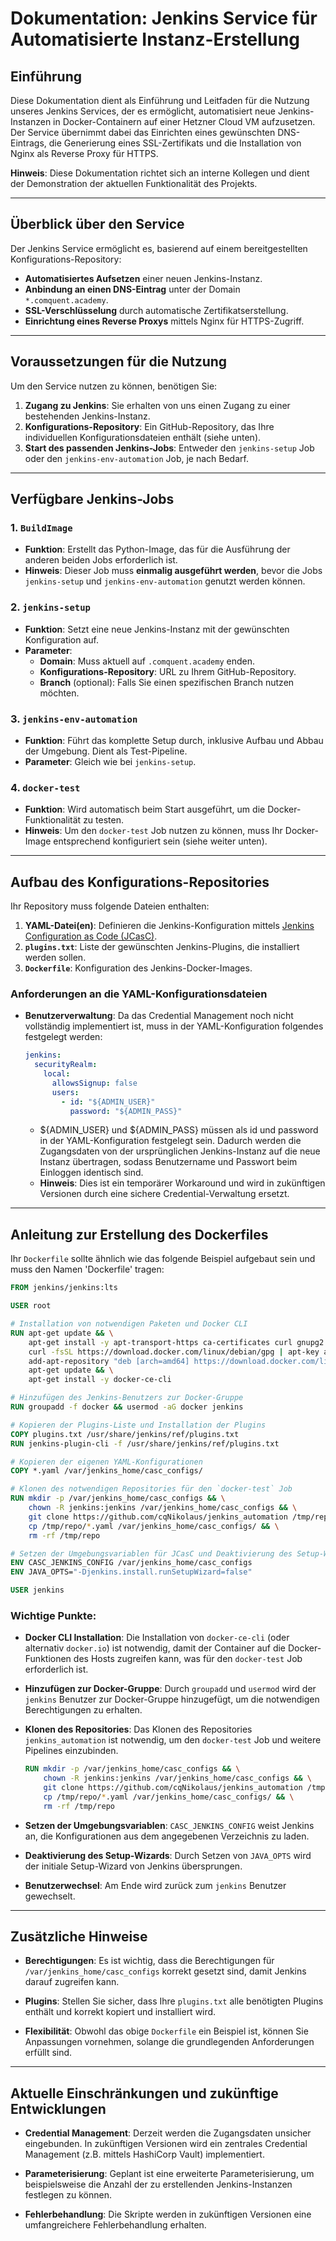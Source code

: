 # Dokumentation: Jenkins Service für Automatisierte Instanz-Erstellung

## Einführung

Diese Dokumentation dient als Einführung und Leitfaden für die Nutzung unseres Jenkins Services, der es ermöglicht, automatisiert neue Jenkins-Instanzen in Docker-Containern auf einer Hetzner Cloud VM aufzusetzen. Der Service übernimmt dabei das Einrichten eines gewünschten DNS-Eintrags, die Generierung eines SSL-Zertifikats und die Installation von Nginx als Reverse Proxy für HTTPS.

**Hinweis**: Diese Dokumentation richtet sich an interne Kollegen und dient der Demonstration der aktuellen Funktionalität des Projekts.

---

## Überblick über den Service

Der Jenkins Service ermöglicht es, basierend auf einem bereitgestellten Konfigurations-Repository:

- **Automatisiertes Aufsetzen** einer neuen Jenkins-Instanz.
- **Anbindung an einen DNS-Eintrag** unter der Domain `*.comquent.academy`.
- **SSL-Verschlüsselung** durch automatische Zertifikatserstellung.
- **Einrichtung eines Reverse Proxys** mittels Nginx für HTTPS-Zugriff.

---

## Voraussetzungen für die Nutzung

Um den Service nutzen zu können, benötigen Sie:

1. **Zugang zu Jenkins**: Sie erhalten von uns einen Zugang zu einer bestehenden Jenkins-Instanz.
2. **Konfigurations-Repository**: Ein GitHub-Repository, das Ihre individuellen Konfigurationsdateien enthält (siehe unten).
3. **Start des passenden Jenkins-Jobs**: Entweder den `jenkins-setup` Job oder den `jenkins-env-automation` Job, je nach Bedarf.

---

## Verfügbare Jenkins-Jobs

### 1. **`BuildImage`**

- **Funktion**: Erstellt das Python-Image, das für die Ausführung der anderen beiden Jobs erforderlich ist.
- **Hinweis**: Dieser Job muss **einmalig ausgeführt werden**, bevor die Jobs `jenkins-setup` und `jenkins-env-automation` genutzt werden können.

### 2. **`jenkins-setup`**

- **Funktion**: Setzt eine neue Jenkins-Instanz mit der gewünschten Konfiguration auf.
- **Parameter**:
  - **Domain**: Muss aktuell auf `.comquent.academy` enden.
  - **Konfigurations-Repository**: URL zu Ihrem GitHub-Repository.
  - **Branch** (optional): Falls Sie einen spezifischen Branch nutzen möchten.

### 3. **`jenkins-env-automation`**

- **Funktion**: Führt das komplette Setup durch, inklusive Aufbau und Abbau der Umgebung. Dient als Test-Pipeline.
- **Parameter**: Gleich wie bei `jenkins-setup`.

### 4. **`docker-test`**

- **Funktion**: Wird automatisch beim Start ausgeführt, um die Docker-Funktionalität zu testen.
- **Hinweis**: Um den `docker-test` Job nutzen zu können, muss Ihr Docker-Image entsprechend konfiguriert sein (siehe weiter unten).
---

## Aufbau des Konfigurations-Repositories

Ihr Repository muss folgende Dateien enthalten:

1. **YAML-Datei(en)**: Definieren die Jenkins-Konfiguration mittels [Jenkins Configuration as Code (JCasC)](https://jenkins.io/projects/jcasc/).
2. **`plugins.txt`**: Liste der gewünschten Jenkins-Plugins, die installiert werden sollen.
3. **`Dockerfile`**: Konfiguration des Jenkins-Docker-Images.

### Anforderungen an die YAML-Konfigurationsdateien

- **Benutzerverwaltung**: Da das Credential Management noch nicht vollständig implementiert ist, muss in der YAML-Konfiguration folgendes festgelegt werden:

  ```yaml
  jenkins:
    securityRealm:
      local:
        allowsSignup: false
        users:
          - id: "${ADMIN_USER}"
            password: "${ADMIN_PASS}"
  ```

  - ${ADMIN_USER} und ${ADMIN_PASS} müssen als id und password in der YAML-Konfiguration festgelegt sein. Dadurch werden die Zugangsdaten von der ursprünglichen Jenkins-Instanz auf die neue Instanz übertragen, sodass Benutzername und Passwort beim Einloggen identisch sind.
  - **Hinweis**: Dies ist ein temporärer Workaround und wird in zukünftigen Versionen durch eine sichere Credential-Verwaltung ersetzt.

---

## Anleitung zur Erstellung des Dockerfiles

Ihr `Dockerfile` sollte ähnlich wie das folgende Beispiel aufgebaut sein und muss den Namen 'Dockerfile' tragen:

```dockerfile
FROM jenkins/jenkins:lts

USER root

# Installation von notwendigen Paketen und Docker CLI
RUN apt-get update && \
    apt-get install -y apt-transport-https ca-certificates curl gnupg2 software-properties-common && \
    curl -fsSL https://download.docker.com/linux/debian/gpg | apt-key add - && \
    add-apt-repository "deb [arch=amd64] https://download.docker.com/linux/debian $(lsb_release -cs) stable" && \
    apt-get update && \
    apt-get install -y docker-ce-cli

# Hinzufügen des Jenkins-Benutzers zur Docker-Gruppe
RUN groupadd -f docker && usermod -aG docker jenkins

# Kopieren der Plugins-Liste und Installation der Plugins
COPY plugins.txt /usr/share/jenkins/ref/plugins.txt
RUN jenkins-plugin-cli -f /usr/share/jenkins/ref/plugins.txt

# Kopieren der eigenen YAML-Konfigurationen
COPY *.yaml /var/jenkins_home/casc_configs/

# Klonen des notwendigen Repositories für den `docker-test` Job
RUN mkdir -p /var/jenkins_home/casc_configs && \
    chown -R jenkins:jenkins /var/jenkins_home/casc_configs && \
    git clone https://github.com/cqNikolaus/jenkins_automation /tmp/repo && \
    cp /tmp/repo/*.yaml /var/jenkins_home/casc_configs/ && \
    rm -rf /tmp/repo

# Setzen der Umgebungsvariablen für JCasC und Deaktivierung des Setup-Wizards
ENV CASC_JENKINS_CONFIG /var/jenkins_home/casc_configs
ENV JAVA_OPTS="-Djenkins.install.runSetupWizard=false"

USER jenkins
```

### Wichtige Punkte:

- **Docker CLI Installation**: Die Installation von `docker-ce-cli` (oder alternativ `docker.io`) ist notwendig, damit der Container auf die Docker-Funktionen des Hosts zugreifen kann, was für den `docker-test` Job erforderlich ist.

- **Hinzufügen zur Docker-Gruppe**: Durch `groupadd` und `usermod` wird der `jenkins` Benutzer zur Docker-Gruppe hinzugefügt, um die notwendigen Berechtigungen zu erhalten.

- **Klonen des Repositories**: Das Klonen des Repositories `jenkins_automation` ist notwendig, um den `docker-test` Job und weitere Pipelines einzubinden.

  ```dockerfile
  RUN mkdir -p /var/jenkins_home/casc_configs && \
      chown -R jenkins:jenkins /var/jenkins_home/casc_configs && \
      git clone https://github.com/cqNikolaus/jenkins_automation /tmp/repo && \
      cp /tmp/repo/*.yaml /var/jenkins_home/casc_configs/ && \
      rm -rf /tmp/repo
  ```

- **Setzen der Umgebungsvariablen**: `CASC_JENKINS_CONFIG` weist Jenkins an, die Konfigurationen aus dem angegebenen Verzeichnis zu laden.

- **Deaktivierung des Setup-Wizards**: Durch Setzen von `JAVA_OPTS` wird der initiale Setup-Wizard von Jenkins übersprungen.

- **Benutzerwechsel**: Am Ende wird zurück zum `jenkins` Benutzer gewechselt.


---

## Zusätzliche Hinweise

- **Berechtigungen**: Es ist wichtig, dass die Berechtigungen für `/var/jenkins_home/casc_configs` korrekt gesetzt sind, damit Jenkins darauf zugreifen kann.

- **Plugins**: Stellen Sie sicher, dass Ihre `plugins.txt` alle benötigten Plugins enthält und korrekt kopiert und installiert wird.

- **Flexibilität**: Obwohl das obige `Dockerfile` ein Beispiel ist, können Sie Anpassungen vornehmen, solange die grundlegenden Anforderungen erfüllt sind.

---

## Aktuelle Einschränkungen und zukünftige Entwicklungen

- **Credential Management**: Derzeit werden die Zugangsdaten unsicher eingebunden. In zukünftigen Versionen wird ein zentrales Credential Management (z.B. mittels HashiCorp Vault) implementiert.

- **Parameterisierung**: Geplant ist eine erweiterte Parameterisierung, um beispielsweise die Anzahl der zu erstellenden Jenkins-Instanzen festlegen zu können.

- **Fehlerbehandlung**: Die Skripte werden in zukünftigen Versionen eine umfangreichere Fehlerbehandlung erhalten.


